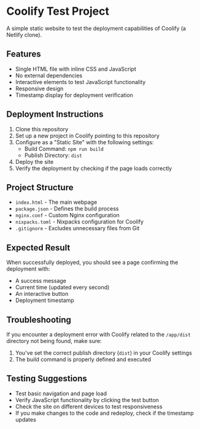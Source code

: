 # Coolify Test Project

A simple static website to test the deployment capabilities of Coolify (a Netlify clone).

## Features

- Single HTML file with inline CSS and JavaScript
- No external dependencies
- Interactive elements to test JavaScript functionality
- Responsive design
- Timestamp display for deployment verification

## Deployment Instructions

1. Clone this repository
2. Set up a new project in Coolify pointing to this repository
3. Configure as a "Static Site" with the following settings:
   - Build Command: `npm run build`
   - Publish Directory: `dist`
4. Deploy the site
5. Verify the deployment by checking if the page loads correctly

## Project Structure

- `index.html` - The main webpage
- `package.json` - Defines the build process
- `nginx.conf` - Custom Nginx configuration
- `nixpacks.toml` - Nixpacks configuration for Coolify
- `.gitignore` - Excludes unnecessary files from Git

## Expected Result

When successfully deployed, you should see a page confirming the deployment with:
- A success message
- Current time (updated every second)
- An interactive button
- Deployment timestamp

## Troubleshooting

If you encounter a deployment error with Coolify related to the `/app/dist` directory not being found, make sure:
1. You've set the correct publish directory (`dist`) in your Coolify settings
2. The build command is properly defined and executed

## Testing Suggestions

- Test basic navigation and page load
- Verify JavaScript functionality by clicking the test button
- Check the site on different devices to test responsiveness
- If you make changes to the code and redeploy, check if the timestamp updates

